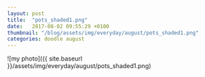```yaml
---
layout: post
title:  "pots_shaded1.png"
date:   2017-08-02 09:55:29 +0100
thumbnail: "/blog/assets/img/everyday/august/pots_shaded1.png"
categories: doodle august
---
```


![my photo]({{ site.baseurl }}/assets/img/everyday/august/pots_shaded1.png)